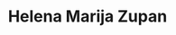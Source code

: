 ---
SICRIS: null
draft: false
fixName: helena_marija_zupan
lab: null
labPos: null
location: R3.74 - Kabinet
mailInfo: HELENA.ZUPAN@fri.uni-lj.si
officeHours: null
profName: Helena Marija Zupan
profTitle: Student Affairs
telephoneInfo: null
title: Helena Marija Zupan
---